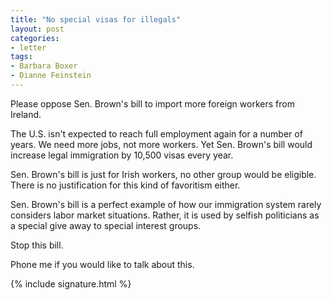 ```yaml
---
title: "No special visas for illegals"
layout: post
categories:
- letter
tags:
- Barbara Boxer
- Dianne Feinstein
---
```


Please oppose Sen. Brown's bill to import more foreign workers from Ireland.

The U.S. isn't expected to reach full employment again for a number of years. We need more jobs, not more workers. Yet Sen. Brown's bill would increase legal immigration by 10,500 visas every year.

Sen. Brown's bill is just for Irish workers, no other group would be eligible. There is no justification for this kind of favoritism either.

Sen. Brown's bill is a perfect example of how our immigration system rarely considers labor market situations. Rather, it is used by selfish politicians as a special give away to special interest groups.

Stop this bill.

Phone me if you would like to talk about this.

{% include signature.html %}
